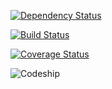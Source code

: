 [![Dependency Status](https://gemnasium.com/atados/porto.svg)](https://gemnasium.com/atados/porto)

[![Build Status](https://travis-ci.org/atados/porto.svg?branch=master)](https://travis-ci.org/atados/porto)

[![Coverage Status](https://coveralls.io/repos/atados/porto/badge.png)](https://coveralls.io/r/atados/porto)

![Codeship](https://www.codeship.io/projects/72ce9250-a88d-0131-806c-1a66b7fb6c8b/status)
